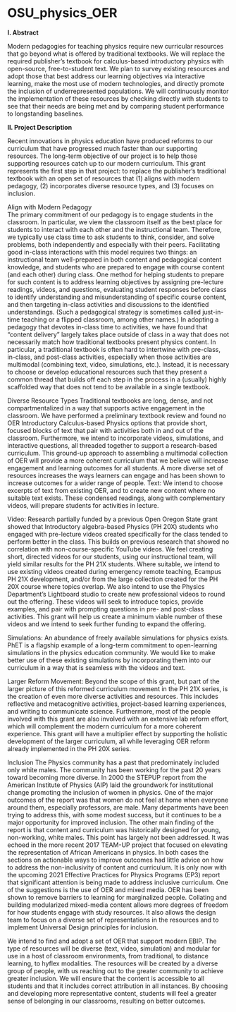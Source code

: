# OSU_physics_OER
**I. Abstract**

Modern pedagogies for teaching physics require new curricular resources that go beyond what is offered by traditional textbooks. We will replace the required publisher’s textbook for calculus-based introductory physics with open-source, free-to-student text. We plan to survey existing resources and adopt those that best address our learning objectives via interactive learning, make the most use of modern technologies, and directly promote the inclusion of underrepresented populations. We will continuously monitor the implementation of these resources by checking directly with students to see that their needs are being met and by comparing student performance to longstanding baselines.

**II. Project Description**

Recent innovations in physics education have produced reforms to our curriculum that have progressed much faster than our supporting resources. The long-term objective of our project is to help those supporting resources catch up to our modern curriculum. This grant represents the first step in that project: to replace the publisher’s traditional textbook with an open set of resources that (1) aligns with modern pedagogy, (2) incorporates diverse resource types, and (3) focuses on inclusion.

Align with Modern Pedagogy  
The primary commitment of our pedagogy is to engage students in the classroom. In particular, we view the classroom itself as the best place for students to interact with each other and the instructional team. Therefore, we typically use class time to ask students to think, consider, and solve problems, both independently and especially with their peers. Facilitating good in-class interactions with this model requires two things: an instructional team well-prepared in both content and pedagogical content knowledge, and students who are prepared to engage with course content (and each other) during class.
One method for helping students to prepare for such content is to address learning objectives by assigning pre-lecture readings, videos, and questions, evaluating student responses before class to identify understanding and misunderstanding of specific course content, and then targeting in-class activities and discussions to the identified understandings. (Such a pedagogical strategy is sometimes called just-in-time teaching or a flipped classroom, among other names.)
In adopting a pedagogy that devotes in-class time to activities, we have found that “content delivery” largely takes place outside of class in a way that does not necessarily match how traditional textbooks present physics content. In particular, a traditional textbook is often hard to intertwine with pre-class, in-class, and post-class activities, especially when those activities are multimodal (combining text, video, simulations, etc.). Instead, it is necessary to choose or develop educational resources such that they present a common thread that builds off each step in the process in a (usually) highly scaffolded way that does not tend to be available in a single textbook.

Diverse Resource Types
Traditional textbooks are long, dense, and not compartmentalized in a way that supports active engagement in the classroom. We have performed a preliminary textbook review and found no OER Introductory Calculus-based Physics options that provide short, focused blocks of text that pair with activities both in and out of the classroom. Furthermore, we intend to incorporate videos, simulations, and interactive questions, all threaded together to support a research-based curriculum. This ground-up approach to assembling a multimodal collection of OER will provide a more coherent curriculum that we believe will increase engagement and learning outcomes for all students. A more diverse set of resources increases the ways learners can engage and has been shown to increase outcomes for a wider range of people.
Text: We intend to choose excerpts of text from existing OER, and to create new content where no suitable text exists. These condensed readings, along with complementary videos, will prepare students for activities in lecture.

Video: Research partially funded by a previous Open Oregon State grant showed that Introductory algebra-based Physics (PH 20X) students who engaged with pre-lecture videos created specifically for the class tended to perform better in the class. This builds on previous research that showed no correlation with non-course-specific YouTube videos. We feel creating short, directed videos for our students, using our instructional team, will yield similar results for the PH 21X students. Where suitable, we intend to use existing videos created during emergency remote teaching, Ecampus PH 21X development, and/or from the large collection created for the PH 20X course where topics overlap. We also intend to use the Physics Department’s Lightboard studio to create new professional videos to round out the offering. These videos will seek to introduce topics, provide examples, and pair with prompting questions in pre- and post-class activities. This grant will help us create a minimum viable number of these videos and we intend to seek further funding to expand the offering. 

Simulations: An abundance of freely available simulations for physics exists. PhET is a flagship example of a long-term commitment to open-learning simulations in the physics education community. We would like to make better use of these existing simulations by incorporating them into our curriculum in a way that is seamless with the videos and text. 

Larger Reform Movement: Beyond the scope of this grant, but part of the larger picture of this reformed curriculum movement in the PH 21X series, is the creation of even more diverse activities and resources. This includes reflective and metacognitive activities, project-based learning experiences, and writing to communicate science. Furthermore, most of the people involved with this grant are also involved with an extensive lab reform effort, which will complement the modern curriculum for a more coherent experience. This grant will have a multiplier effect by supporting the holistic development of the larger curriculum, all while leveraging OER reform already implemented in the PH 20X series. 

Inclusion
The Physics community has a past that predominately included only white males. The community has been working for the past 20 years toward becoming more diverse. In 2000 the STEPUP report from the American Institute of Physics (AIP) laid the groundwork for institutional change promoting the inclusion of women in physics. One of the major outcomes of the report was that women do not feel at home when everyone around them, especially professors, are male. Many departments have been trying to address this, with some modest success, but it continues to be a major opportunity for improved inclusion. The other main finding of the report is that content and curriculum was historically designed for young, non-working, white males. This point has largely not been addressed. It was echoed in the more recent 2017 TEAM-UP project that focused on elevating the representation of African Americans in physics. In both cases the sections on actionable ways to improve outcomes had little advice on how to address the non-inclusivity of content and curriculum. It is only now with the upcoming 2021 Effective Practices for Physics Programs (EP3) report that significant attention is being made to address inclusive curriculum. One of the suggestions is the use of OER and mixed media.
OER has been shown to remove barriers to learning for marginalized people. Collating and building modularized mixed-media content allows more degrees of freedom for how students engage with study resources. It also allows the design team to focus on a diverse set of representations in the resources and to implement Universal Design principles for inclusion.

We intend to find and adopt a set of OER that support modern EBIP. The type of resources will be diverse (text, video, simulation) and modular for use in a host of classroom environments, from traditional, to distance learning, to hyflex modalities. The resources will be created by a diverse group of people, with us reaching out to the greater community to achieve greater inclusion. We will ensure that the content is accessible to all students and that it includes correct attribution in all instances. By choosing and developing more representative content, students will feel a greater sense of belonging in our classrooms, resulting on better outcomes.  

